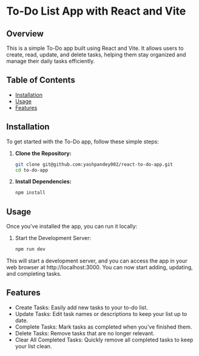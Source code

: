 # To-Do List App with React and Vite

## Overview

This is a simple To-Do app built using React and Vite. It allows users to create, read, update, and delete tasks, helping them stay organized and manage their daily tasks efficiently.

## Table of Contents

-   [Installation](#installation)
-   [Usage](#usage)
-   [Features](#features)

## Installation

To get started with the To-Do app, follow these simple steps:

1. **Clone the Repository:**

    ```bash
    git clone git@github.com:yashpandey002/react-to-do-app.git
    cd to-do-app
    ```

2. **Install Dependencies:**

    ```bash
    npm install
    ```

## Usage

Once you've installed the app, you can run it locally:

1. Start the Development Server:

    ```bash
    npm run dev
    ```

This will start a development server, and you can access the app in your web browser at http://localhost:3000. You can now start adding, updating, and completing tasks.

## Features

-   Create Tasks: Easily add new tasks to your to-do list.
-   Update Tasks: Edit task names or descriptions to keep your list up to date.
-   Complete Tasks: Mark tasks as completed when you've finished them.
-   Delete Tasks: Remove tasks that are no longer relevant.
-   Clear All Completed Tasks: Quickly remove all completed tasks to keep your list clean.
